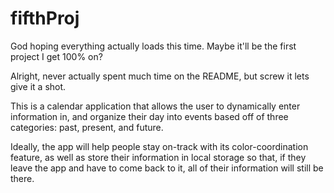# fifthProj
God hoping everything actually loads this time.  Maybe it'll be the first project I get 100% on?

Alright, never actually spent much time on the README, but screw it lets give it a shot.

This is a calendar application that allows the user to dynamically enter information in, and organize their day into events based off of three categories: past, present, and future.

Ideally, the app will help people stay on-track with its color-coordination feature, as well as store their information in local storage so that, if they leave the app and have to come back to it, all of their information will still be there.
